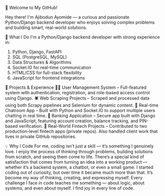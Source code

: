 👋 Welcome to My GitHub!

Hey there! I'm Ajibodun Ayomide — a curious and passionate Python/Django backend developer who enjoys solving complex problems and building smart, real-world solutions.

🧠 What I Do
I'm a Python/Django backend developer with strong experience in:
1. Python, Django, FastAPI
2. SQL (PostgreSQL, MySQL)
3. Data Structures & Algorithms
4. Socket.IO for real-time communication
5. HTML/CSS for full-stack flexibility
6. JavaScript for frontend integrations

🚀 Projects & Experience
🧑‍💻 User Management System – Full-featured system with authentication, registration, and role-based access control using Django.
🕷️ Web Scraping Projects – Scraped and processed data using both Scrapy pipelines and Selenium for dynamic content.
💬 Real-time Chatroom App – Built with Python and Socket.IO to support multiple users chatting in real time.
🏦 Banking Application – Secure app built with Django and JavaScript, featuring account creation, balance tracking, and PIN-based verification.
💼 Real-World Fintech Projects – Contributed to two production-level fintech apps (private repos). Also handled client work that lives in private GitHub repositories.

💡 Why I Code
For me, coding isn’t just a skill — it’s something I genuinely love. I enjoy the process of thinking through problems, building solutions from scratch, and seeing them come to life. There’s a special kind of satisfaction that comes from turning an idea into a working product — whether it’s a backend system, a chatbot, or even a small game.
I started coding out of curiosity, but over time it became much more than that. It’s become my way of thinking, creating, and expressing myself. Every challenge I face in code teaches me something — about logic, about systems, and even about myself. I find joy in every line of code.
